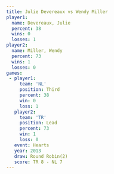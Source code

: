 ```yaml
---
title: Julie Devereaux vs Wendy Miller
player1:                
  name: Devereaux, Julie
  percent: 38           
  wins: 0               
  losses: 1             
player2:                
  name: Miller, Wendy   
  percent: 73           
  wins: 1               
  losses: 0             
games:
 - player1:         
     team: 'NL'     
     position: Third
     percent: 38    
     win: 0         
     loss: 1        
   player2:        
     team: 'TR'    
     position: Lead
     percent: 73   
     win: 1        
     loss: 0       
   event: Hearts       
   year: 2013          
   draw: Round Robin(2)
   score: TR 8 - NL 7  
---
```

